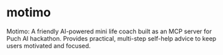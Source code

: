 # motimo
Motimo: A friendly AI-powered mini life coach built as an MCP server for Puch AI hackathon. Provides practical, multi-step self-help advice to keep users motivated and focused.
